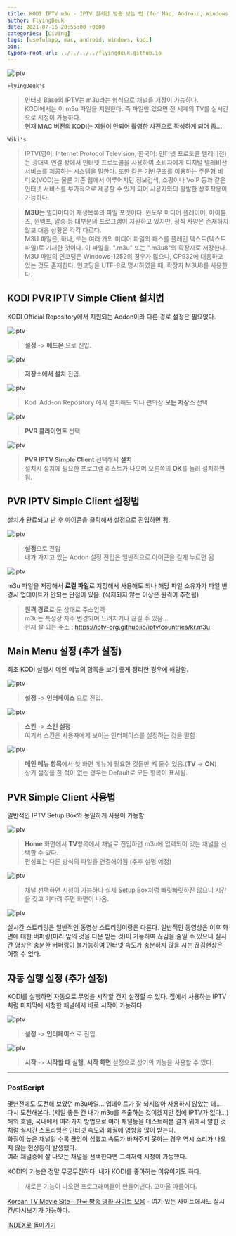 ```yaml
---
title: KODI IPTV m3u - IPTV 실시간 방송 보는 법 (for Mac, Android, Windows)
author: FlyingDeuk
date: 2021-07-16 20:55:00 +0800
categories: [Living]
tags: [usefulapp, mac, android, windows, kodi]
pin:
typora-root-url: ../../../../flyingdeuk.github.io
---
```


![iptv](/img/living/kodi/kodi_iptv.jpg)

`FlyingDeuk's`
> 인터넷 Base의 IPTV는 m3u라는 형식으로 채널을 저장이 가능하다. <br>
KODI에서는 이 m3u 파일을 지원한다. 즉 파일만 있으면 전 세계의 TV를 실시간으로 시청이 가능하다. <br>
**현재 MAC 버전의 KODI는 지원이 안되어 촬영한 사진으로 작성하게 되어 좀...**


`Wiki's`
> IPTV(영어: Internet Protocol Television, 한국어: 인터넷 프로토콜 텔레비전)는 광대역 연결 상에서 인터넷 프로토콜을 사용하여 소비자에게 디지털 텔레비전 서비스를 제공하는 시스템을 말한다. 또한 같은 기반구조를 이용하는 주문형 비디오(VOD)는 물론 기존 웹에서 이루어지던 정보검색, 쇼핑이나 VoIP 등과 같은 인터넷 서비스를 부가적으로 제공할 수 있게 되어 사용자와의 활발한 상호작용이 가능하다.

>**M3U**는 멀티미디어 재생목록의 파일 포맷이다. 윈도우 미디어 플레이어, 아이튠즈, 윈앰프, 알송 등 대부분의 프로그램이 지원하고 있지만, 정식 사양은 존재하지 않고 대응 상황은 각각 다르다. <br>
M3U 파일은, 하나, 또는 여러 개의 미디어 파일의 패스를 플레인 텍스트(텍스트 파일)로 기재한 것이다. 이 파일을. ".m3u" 또는 ".m3u8"의 확장자로 저장한다. M3U 파일의 인코딩은 Windows-1252의 경우가 많으나, CP932에 대응하고 있는 것도 존재한다. 인코딩을 UTF-8로 명시하였을 때, 확장자 M3U8를 사용한다.




## KODI PVR IPTV Simple Client 설치법
KODI Official Repository에서 지원되는 Addon이라 다른 경로 설정은 필요없다.

![iptv](/img/living/kodi/kodi_iptv1.jpg)
> **설정** -> **에드온** 으로 진입.

![iptv](/img/living/kodi/kodi_iptv2.jpg)
> **저장소에서 설치** 진입.

![iptv](/img/living/kodi/kodi_iptv3.jpg)
> Kodi Add-on Repository 에서 설치해도 되나 편의상 **모든 저장소** 선택

![iptv](/img/living/kodi/kodi_iptv4.jpg)
> **PVR 클라이언트** 선택

![iptv](/img/living/kodi/kodi_iptv5.jpg)
> **PVR IPTV Simple Client** 선택해서 **설치** <br>
설치시 설치에 필요한 프로그램 리스트가 나오며 오른쪽의 **OK**를 눌러 설치하면됨.

## PVR IPTV Simple Client 설정법
설치가 완료되고 난 후 아이콘을 클릭해서 설정으로 진입하면 됨.

![iptv](/img/living/kodi/kodi_iptv6.jpg)
> **설정**으로 진입 <br>
내가 가지고 있는 Addon 설정 진입은 일반적으로 아이콘을 길게 누르면 됨

![iptv](/img/living/kodi/kodi_iptv7.jpg)

m3u 파일을 저장해서 **로컬 파일**로 지정해서 사용해도 되나 해당 파일 소유자가 파일 변경시 업데이트가 안되는 단점이 있음. (삭제되지 않는 이상은 원격이 추천됨)
> **원격 경로**로 둔 상태로 주소입력 <br>
m3u는 특성상 자주 변경되며 느려지거나 끊길 수 있음... <br>
현재 잘 되는 주소 : https://iptv-org.github.io/iptv/countries/kr.m3u

## Main Menu 설정 (추가 설정)
최초 KODI 실행시 메인 메뉴의 항목을 보기 좋게 정리한 경우에 해당함.

![iptv](/img/living/kodi/kodi_iptv8.jpg)
> **설정** -> **인터페이스** 으로 진입.

![iptv](/img/living/kodi/kodi_iptv9.jpg)
> **스킨** -> **스킨 설정** <br>
여기서 스킨은 사용자에게 보이는 인터페이스를 설정하는 것을 말함

![iptv](/img/living/kodi/kodi_iptv10.jpg)
> **메인 메뉴 항목**에서 첫 화면 메뉴에 필요한 것들만 켜 둘수 있음.(**TV** -> **ON**) <br>
상기 설정을 한 적이 없는 경우는 Default로 모든 항목이 표시됨.

## PVR Simple Client 사용법

일반적인 IPTV Setup Box와 동일하게 사용이 가능함.

![iptv](/img/living/kodi/kodi_iptv11.jpg)
> **Home** 화면에서 **TV**항목에서 채널로 진입하면 m3u에 입력되어 있는 채널을 선택할 수 있다. <br>
편성표는 다른 방식의 파일을 연결해야됨 (추후 설명 예정)

![iptv](/img/living/kodi/kodi_iptv12.jpg)
> 채널 선택하면 시청이 가능하나 실제 Setup Box처럼 빠릿빠릿하진 않으니 시간을 갖고 기다려 주면 화면이 나옴.

![iptv](/img/living/kodi/kodi_iptv13.jpg)

실시간 스트리밍은 일반적인 동영상 스트리밍이랑은 다른다. 일반적인 동영상은 이후 화면에 대한 버퍼링(미리 앞의 것을 다운 받는 것)이 가능하여 끊김을 줄일 수 있으나 실시간 영상은 충분한 버퍼링이 불가능하여 인터넷 속도가 충분하지 않을 시는 끊김현상은 어쩔 수 없다.

## 자동 실행 설정 (추가 설정)

KODI를 실행하면 자동으로 무엇을 시작할 건지 설정할 수 있다. 집에서 사용하는 IPTV 처럼 마지막에 시청한 채널에서 바로 시작이 가능하다.

![iptv](/img/living/kodi/kodi_iptv8.jpg)
> **설정** -> **인터페이스** 로 진입.

![iptv](/img/living/kodi/kodi_iptv14.jpg)
> **시작** -> **시작할 때 실행**, **시작 화면** 설정으로 상기의 기능을 사용할 수 있다. <br>

---------------

### PostScript
몇년전에도 도전해 보았던 m3u파일... 업데이트가 잘 되지않아 사용하지 않았는 데... 다시 도전해본다. (제일 좋은 건 내가 m3u를 추출하는 것이겠지만 집에 IPTV가 없다...)<br>
해외 호텔, 국내에서 여러가지 방법으로 여러 채널등을 테스트해본 결과 위에서 말한 것처럼 실시간 스트리밍은 인터넷 속도와 화질에 영향을 많이 받는다. <br>
화질이 높은 채널일 수록 끊임이 심했고 속도가 바쳐주지 못하는 경우 역시 소리가 나오지 않는 현상등이 발생했다. <br>
여러 채널중에 잘 나오는 채널을 선택한다면 그럭저럭 시청이 가능했다.

KODI의 기능은 정말 무궁무진하다. 내가 KODI를 좋아하는 이유이기도 하다.
> 새로운 기능이 나오면 프로그래머들이 만들어낸다. 고마울 따름이다.

[Korean TV Movie Site - 한국 방송 영화 사이트 모음](/posts/KoreanTVSites/) - 여기 있는 사이트에서도 실시간/다시보기가 가능하다.


[INDEX로 돌아가기](/posts/KODI/)
